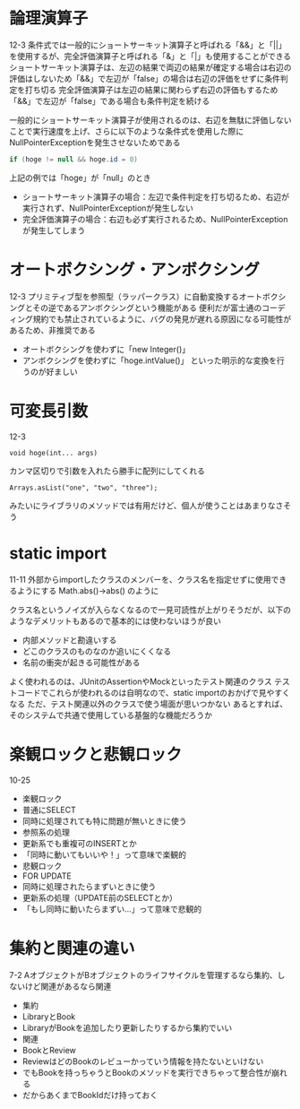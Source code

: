 # 論理演算子
12-3
条件式では一般的にショートサーキット演算子と呼ばれる「&&」と「||」を使用するが、完全評価演算子と呼ばれる「&」と「|」も使用することができる
ショートサーキット演算子は、左辺の結果で両辺の結果が確定する場合は右辺の評価はしないため「&&」で左辺が「false」の場合は右辺の評価をせずに条件判定を打ち切る
完全評価演算子は左辺の結果に関わらず右辺の評価もするため「&&」で左辺が「false」である場合も条件判定を続ける

一般的にショートサーキット演算子が使用されるのは、右辺を無駄に評価しないことで実行速度を上げ、さらに以下のような条件式を使用した際にNullPointerExceptionを発生させないためである
```java
if (hoge != null && hoge.id = 0)
```
上記の例では「hoge」が「null」のとき
- ショートサーキット演算子の場合：左辺で条件判定を打ち切るため、右辺が実行されず、NullPointerExceptionが発生しない
- 完全評価演算子の場合：右辺も必ず実行されるため、NullPointerExceptionが発生してしまう

# オートボクシング・アンボクシング
12-3
プリミティブ型を参照型（ラッパークラス）に自動変換するオートボクシングとその逆であるアンボクシングという機能がある
便利だが富士通のコーディング規約でも禁止されているように、バグの発見が遅れる原因になる可能性があるため、非推奨である
- オートボクシングを使わずに「new Integer()」
- アンボクシングを使わずに「hoge.intValue()」
といった明示的な変換を行うのが好ましい

# 可変長引数
12-3
```
void hoge(int... args)
```
カンマ区切りで引数を入れたら勝手に配列にしてくれる
```
Arrays.asList("one", "two", "three");
```
みたいにライブラリのメソッドでは有用だけど、個人が使うことはあまりなさそう

# static import
11-11
外部からimportしたクラスのメンバーを、クラス名を指定せずに使用できるようにする
Math.abs()→abs() のように

クラス名というノイズが入らなくなるので一見可読性が上がりそうだが、以下のようなデメリットもあるので基本的には使わないほうが良い
- 内部メソッドと勘違いする
- どこのクラスのものなのか追いにくくなる
- 名前の衝突が起きる可能性がある

よく使われるのは、JUnitのAssertionやMockといったテスト関連のクラス
テストコードでこれらが使われるのは自明なので、static importのおかげで見やすくなる
ただ、テスト関連以外のクラスで使う場面が思いつかない
あるとすれば、そのシステムで共通で使用している基盤的な機能だろうか

# 楽観ロックと悲観ロック
10-25
- 楽観ロック
 - 普通にSELECT
 - 同時に処理されても特に問題が無いときに使う
 - 参照系の処理
 - 更新系でも重複可のINSERTとか
 - 「同時に動いてもいいや！」って意味で楽観的
- 悲観ロック
 - FOR UPDATE
 - 同時に処理されたらまずいときに使う
 - 更新系の処理（UPDATE前のSELECTとか）
 - 「もし同時に動いたらまずい…」って意味で悲観的

# 集約と関連の違い
7-2
AオブジェクトがBオブジェクトのライフサイクルを管理するなら集約、しないけど関連があるなら関連
- 集約
 - LibraryとBook
 - LibraryがBookを追加したり更新したりするから集約でいい
- 関連
 - BookとReview
 - ReviewはどのBookのレビューかっていう情報を持たないといけない
 - でもBookを持っちゃうとBookのメソッドを実行できちゃって整合性が崩れる
 - だからあくまでBookIdだけ持っておく
